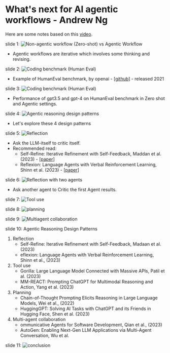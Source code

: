 # What's next for AI agentic workflows - Andrew Ng

Here are some notes based on this [video](https://www.youtube.com/watch?v=sal78ACtGTc&t=4s&ab_channel=SequoiaCapital). 

slide 1:
![Non-agentic workflow (Zero-shot) vs Agentic Workflow](../images/notes/What-s-next-for-AI-agentic-workflows-Andrew-Ng/slide1.jpg)
* Agentic workflows are iterative which involves some thinking and revising. 

slide 2:
![Coding benchmark (Human Eval)](../images/notes/What-s-next-for-AI-agentic-workflows-Andrew-Ng/slide2.jpg)
* Example of HumanEval benchmark, by openai - [[github](https://github.com/openai/human-eval)] - released 2021

slide 3:
![Coding benchmark (Human Eval)](../images/notes/What-s-next-for-AI-agentic-workflows-Andrew-Ng/slide3.jpg)
* Performance of gpt3.5 and gpt-4 on HumanEval benchmark in Zero shot and Agentic settings.

slide 4:
![Agentic reasoning design patterns](../images/notes/What-s-next-for-AI-agentic-workflows-Andrew-Ng/slide4.jpg)
* Let's explore these 4 design patterns

slide 5:
![Reflection](../images/notes/What-s-next-for-AI-agentic-workflows-Andrew-Ng/slide5.jpg)
* Ask the LLM-itself to critic itself.
* Recommended read: 
    - Self-Refine: Iterative Refinement with Self-Feedback, Maddan et al. (2023) - [[paper](https://arxiv.org/abs/2303.17651)]
    - Reflexion: Language Agents with Verbal Reinforcement Learning, Shinn et al. (2023) - [[paper](https://arxiv.org/abs/2303.11366)]

slide 6:
![Reflection with two agents](../images/notes/What-s-next-for-AI-agentic-workflows-Andrew-Ng/slide6.jpg)
* Ask another agent to Critic the first Agent results.

slide 7:
![Tool use](../images/notes/What-s-next-for-AI-agentic-workflows-Andrew-Ng/slide7.jpg)

slide 8:
![planning](../images/notes/What-s-next-for-AI-agentic-workflows-Andrew-Ng/slide8.jpg)

slide 9:
![Multiagent collaboration](../images/notes/What-s-next-for-AI-agentic-workflows-Andrew-Ng/slide9.jpg)

slide 10:
Agentic Reasoning Design Patterns
1. Reflection
    * Self-Refine: Iterative Refinement with Self-Feedback, Madaan et al. (2023)
    * eflexion: Language Agents with Verbal Reinforcement Learning, Shinn et al., (2023)
2. Tool use
    * Gorilla: Large Language Model Connected with Massive APls, Patil et al. (2023)
    * MM-REACT: Prompting ChatGPT for Multimodal Reasoning and Action, Yang et al. (2023)
3. Planning
    * Chain-of-Thought Prompting Elicits Reasoning in Large Language Models, Wei et al., (2022)
    * HuggingGPT: Solving Al Tasks with ChatGPT and its Friends in Hugging Face, Shen et al. (2023)
4. Multi-agent collaboration
    * ommunicative Agents for Software Development, Qian et al., (2023)
    * AutoGen: Enabling Next-Gen LLM Applications via Multi-Agent Conversation, Wu et al.

slide 11:
![conclusion](../images/notes/What-s-next-for-AI-agentic-workflows-Andrew-Ng/slide11.jpg)